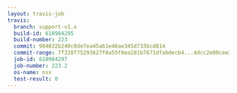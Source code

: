 ```yaml
---
layout: travis-job
travis:
  branch: support-v1.x
  build-id: 610984295
  build-number: 223
  commit: 984832b240c0de7ea45a61e46ae345d733bcd814
  commit-range: 7f328f75293627f8a55f8ea281b7671dfabdecb4...4dcc2e00cee30227988af12b97ae46c9ce33a213
  job-id: 610984297
  job-number: 223.2
  os-name: osx
  test-result: 0
---
```


